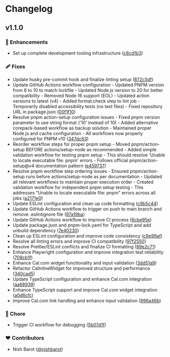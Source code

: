 # Changelog

## v1.1.0

### 🚀 Enhancements

- Set up complete development tooling infrastructure ([c8cd1b3](https://github.com/nishbarot/nuxt-calcom/commit/c8cd1b3))

### 🩹 Fixes

- Update husky pre-commit hook and finalize linting setup ([872c5df](https://github.com/nishbarot/nuxt-calcom/commit/872c5df))
- Update GitHub Actions workflow configuration - Updated PNPM version from 8 to 10 to match lockfile - Updated Node.js version to 20 for better compatibility - Removed Node 16 support (EOL) - Updated action versions to latest (v4) - Added format:check step to lint job - Temporarily disabled accessibility tests (no test files) - Fixed repository URL in package.json ([00f1f10](https://github.com/nishbarot/nuxt-calcom/commit/00f1f10))
- Resolve pnpm action-setup configuration issues - Fixed pnpm version parameter to use string format ('10' instead of 10) - Added alternative corepack-based workflow as backup solution - Maintained proper Node.js and cache configuration - All workflows now properly configured for PNPM v10 ([347dc63](https://github.com/nishbarot/nuxt-calcom/commit/347dc63))
- Reorder workflow steps for proper pnpm setup - Moved pnpm/action-setup BEFORE actions/setup-node as recommended - Added simple validation workflow for testing pnpm setup - This should resolve 'Unable to locate executable file: pnpm' errors - Follows official pnpm/action-setup@v4 documentation pattern ([e459737](https://github.com/nishbarot/nuxt-calcom/commit/e459737))
- Resolve pnpm workflow step ordering issues - Ensured pnpm/action-setup runs before actions/setup-node as per documentation - Updated all relevant workflows to maintain proper execution order - Created validation workflow for independent pnpm setup testing - This addresses "Unable to locate executable file: pnpm" errors across all jobs ([a2171e0](https://github.com/nishbarot/nuxt-calcom/commit/a2171e0))
- Update ESLint configuration and clean up code formatting ([c9b5c44](https://github.com/nishbarot/nuxt-calcom/commit/c9b5c44))
- Update GitHub Actions workflow to trigger on push to main branch and remove .eslintignore file ([97a19ba](https://github.com/nishbarot/nuxt-calcom/commit/97a19ba))
- Update GitHub Actions workflow to improve CI process ([6cbe95e](https://github.com/nishbarot/nuxt-calcom/commit/6cbe95e))
- Update package.json and pnpm-lock.yaml for TypeScript and add unbuild dependency ([7e40230](https://github.com/nishbarot/nuxt-calcom/commit/7e40230))
- Clean up ESLint configuration and improve code consistency ([c9e99af](https://github.com/nishbarot/nuxt-calcom/commit/c9e99af))
- Resolve all linting errors and improve CI compatibility ([97f2550](https://github.com/nishbarot/nuxt-calcom/commit/97f2550))
- Resolve Prettier/ESLint conflicts and finalize CI formatting ([89e2c71](https://github.com/nishbarot/nuxt-calcom/commit/89e2c71))
- Enhance Playwright configuration and improve integration test reliability ([708cb1f](https://github.com/nishbarot/nuxt-calcom/commit/708cb1f))
- Enhance Cal.com widget functionality and input validation ([3dd51a9](https://github.com/nishbarot/nuxt-calcom/commit/3dd51a9))
- Refactor CalInlineWidget for improved structure and performance ([340cad5](https://github.com/nishbarot/nuxt-calcom/commit/340cad5))
- Update TypeScript configuration and enhance Cal.com integration ([aa68939](https://github.com/nishbarot/nuxt-calcom/commit/aa68939))
- Enhance TypeScript support and improve Cal.com widget integration ([a0d6cfc](https://github.com/nishbarot/nuxt-calcom/commit/a0d6cfc))
- Improve Cal.com link handling and enhance input validation ([996a46b](https://github.com/nishbarot/nuxt-calcom/commit/996a46b))

### 🏡 Chore

- Trigger CI workflow for debugging ([5b07d1f](https://github.com/nishbarot/nuxt-calcom/commit/5b07d1f))

### ❤️ Contributors

- Nish Barot ([@nishbarot](http://github.com/nishbarot))
